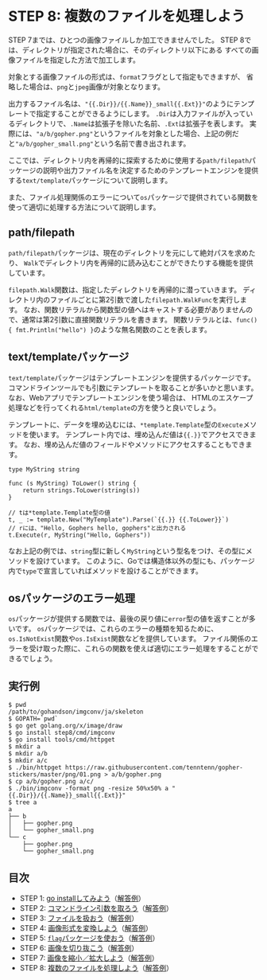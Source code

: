 # STEP 8: 複数のファイルを処理しよう

STEP 7までは、ひとつの画像ファイルしか加工できませんでした。
STEP 8では、ディレクトリが指定された場合に、そのディレクトリ以下にある
すべての画像ファイルを指定した方法で加工します。

対象とする画像ファイルの形式は、`format`フラグとして指定もできますが、
省略した場合は、`png`と`jpeg`画像が対象となります。

出力するファイル名は、`"{{.Dir}}/{{.Name}}_small{{.Ext}}"`のようにテンプレートで指定することができるようにします。
`.Dir`は入力ファイルが入っているディレクトリで、`.Name`は拡張子を除いた名前、`.Ext`は拡張子を表します。
実際には、`"a/b/gopher.png"`というファイルを対象とした場合、上記の例だと`"a/b/gopher_small.png"`という名前で書き出されます。

ここでは、ディレクトリ内を再帰的に探索するために使用する`path/filepath`パッケージの説明や出力ファイル名を決定するためのテンプレートエンジンを提供する`text/template`パッケージについて説明します。

また、ファイル処理関係のエラーについて`os`パッケージで提供されている関数を使って適切に処理する方法について説明します。

## path/filepath

`path/filepath`パッケージは、現在のディレクトリを元にして絶対パスを求めたり、
`Walk`でディレクトリ内を再帰的に読み込むことができたりする機能を提供しています。

`filepath.Walk`関数は、指定したディレクトリを再帰的に潜っていきます。
ディレクトリ内のファイルごとに第2引数で渡した`filepath.WalkFunc`を実行します。
なお、関数リテラルから関数型の値へはキャストする必要がありませんので、通常は第2引数に直接関数リテラルを書きます。
関数リテラルとは、`func() { fmt.Println("hello") }`のような無名関数のことを表します。

## text/templateパッケージ

`text/template`パッケージはテンプレートエンジンを提供するパッケージです。
コマンドラインツールでも引数にテンプレートを取ることが多いかと思います。
なお、Webアプリでテンプレートエンジンを使う場合は、
HTMLのエスケープ処理などを行ってくれる`html/template`の方を使うと良いでしょう。

テンプレートに、データを埋め込むには、`*template.Template`型の`Execute`メソッドを使います。
テンプレート内では、埋め込んだ値は`{{.}}`でアクセスできます。
なお、埋め込んだ値のフィールドやメソッドにアクセスすることもできます。

```
type MyString string

func (s MyString) ToLower() string {
    return strings.ToLower(string(s))
}

// tは*template.Template型の値
t, _ := template.New("MyTemplate").Parse(`{{.}} {{.ToLower}}`)
// rには、"Hello, Gophers hello, gophers"と出力される
t.Execute(r, MyString("Hello, Gophers"))
```

なお上記の例では、`string`型に新しく`MyString`という型名をつけ、その型にメソッドを設けています。
このように、Goでは構造体以外の型にも、パッケージ内で`type`で宣言していればメソッドを設けることができます。

## osパッケージのエラー処理

`os`パッケージが提供する関数では、最後の戻り値に`error`型の値を返すことが多いです。
`os`パッケージでは、これらのエラーの種類を知るために、`os.IsNotExist`関数や`os.IsExist`関数などを提供しています。
ファイル関係のエラーを受け取った際に、これらの関数を使えば適切にエラー処理をすることができるでしょう。

## 実行例

```
$ pwd
/path/to/gohandson/imgconv/ja/skeleton
$ GOPATH=`pwd`
$ go get golang.org/x/image/draw
$ go install step8/cmd/imgconv
$ go install tools/cmd/httpget
$ mkdir a
$ mkdir a/b
$ mkdir a/c
$ ./bin/httpget https://raw.githubusercontent.com/tenntenn/gopher-stickers/master/png/01.png > a/b/gopher.png
$ cp a/b/gopher.png a/c/
$ ./bin/imgconv -format png -resize 50%x50% a "{{.Dir}}/{{.Name}}_small{{.Ext}}"
$ tree a
a
├── b
│   ├── gopher.png
│   └── gopher_small.png
└── c
    ├── gopher.png
    └── gopher_small.png
```

## 目次

* STEP 1: [go installしてみよう](../step1)（[解答例](../../../solution/src/step1)）
* STEP 2: [コマンドライン引数を取ろう](../step2)（[解答例](../../../solution/src/step2)）
* STEP 3: [ファイルを扱おう](../step3)（[解答例](../../../solution/src/step3)）
* STEP 4: [画像形式を変換しよう](../step4)（[解答例](../../../solution/src/step4)）
* STEP 5: [`flag`パッケージを使おう](../step5)（[解答例](../../../solution/src/step5)）
* STEP 6: [画像を切り抜こう](../step6)（[解答例](../../../solution/src/step6)）
* STEP 7: [画像を縮小／拡大しよう](../step7)（[解答例](../../../solution/src/step7)）
* STEP 8: [複数のファイルを処理しよう](../step8)（[解答例](../../../solution/src/step8)）
